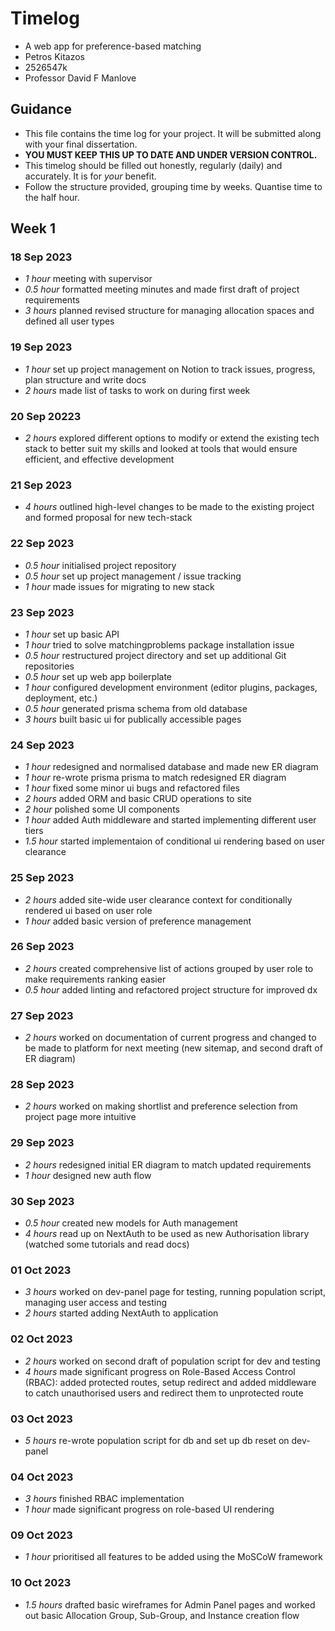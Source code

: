 # Timelog

- A web app for preference-based matching
- Petros Kitazos
- 2526547k
- Professor David F Manlove

## Guidance

- This file contains the time log for your project. It will be submitted along with your final dissertation.
- **YOU MUST KEEP THIS UP TO DATE AND UNDER VERSION CONTROL.**
- This timelog should be filled out honestly, regularly (daily) and accurately. It is for _your_ benefit.
- Follow the structure provided, grouping time by weeks. Quantise time to the half hour.

## Week 1

### 18 Sep 2023

- _1 hour_ meeting with supervisor
- _0.5 hour_ formatted meeting minutes and made first draft of project requirements
- _3 hours_ planned revised structure for managing allocation spaces and defined all user types

### 19 Sep 2023

- _1 hour_ set up project management on Notion to track issues, progress, plan structure and write docs
- _2 hours_ made list of tasks to work on during first week

### 20 Sep 20223

- _2 hours_ explored different options to modify or extend the existing tech stack to better suit my skills and looked at tools that would ensure efficient, and effective development

### 21 Sep 2023

- _4 hours_ outlined high-level changes to be made to the existing project and formed proposal for new tech-stack

### 22 Sep 2023

- _0.5 hour_ initialised project repository
- _0.5 hour_ set up project management / issue tracking
- _1 hour_ made issues for migrating to new stack

### 23 Sep 2023

- _1 hour_ set up basic API
- _1 hour_ tried to solve matchingproblems package installation issue
- _0.5 hour_ restructured project directory and set up additional Git repositories
- _0.5 hour_ set up web app boilerplate
- _1 hour_ configured development environment (editor plugins, packages, deployment, etc.)
- _0.5 hour_ generated prisma schema from old database
- _3 hours_ built basic ui for publically accessible pages

### 24 Sep 2023

- _1 hour_ redesigned and normalised database and made new ER diagram
- _1 hour_ re-wrote prisma prisma to match redesigned ER diagram
- _1 hour_ fixed some minor ui bugs and refactored files
- _2 hours_ added ORM and basic CRUD operations to site
- _2 hour_ polished some UI components
- _1 hour_ added Auth middleware and started implementing different user tiers
- _1.5 hour_ started implementaion of conditional ui rendering based on user clearance

### 25 Sep 2023

- _2 hours_ added site-wide user clearance context for conditionally rendered ui based on user role
- _1 hour_ added basic version of preference management

### 26 Sep 2023

- _2 hours_ created comprehensive list of actions grouped by user role to make requirements ranking easier
- _0.5 hour_ added linting and refactored project structure for improved dx

### 27 Sep 2023

- _2 hours_ worked on documentation of current progress and changed to be made to platform for next meeting (new sitemap, and second draft of ER diagram)

### 28 Sep 2023

- _2 hours_ worked on making shortlist and preference selection from project page more intuitive

### 29 Sep 2023

- _2 hours_ redesigned initial ER diagram to match updated requirements
- _1 hour_ designed new auth flow

### 30 Sep 2023

- _0.5 hour_ created new models for Auth management
- _4 hours_ read up on NextAuth to be used as new Authorisation library (watched some tutorials and read docs)

### 01 Oct 2023

- _3 hours_ worked on dev-panel page for testing, running population script, managing user access and testing
- _2 hours_ started adding NextAuth to application

### 02 Oct 2023

- _2 hours_ worked on second draft of population script for dev and testing
- _4 hours_ made significant progress on Role-Based Access Control (RBAC): added protected routes, setup redirect and added middleware to catch unauthorised users and redirect them to unprotected route

### 03 Oct 2023

- _5 hours_ re-wrote population script for db and set up db reset on dev-panel

### 04 Oct 2023

- _3 hours_ finished RBAC implementation
- _1 hour_ made significant progress on role-based UI rendering

### 09 Oct 2023

- _1 hour_ prioritised all features to be added using the MoSCoW framework

### 10 Oct 2023

- _1.5 hours_ drafted basic wireframes for Admin Panel pages and worked out basic Allocation Group, Sub-Group, and Instance creation flow
